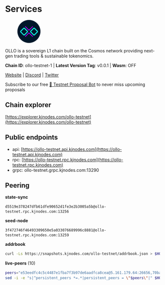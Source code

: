 # Services

<figure><img src="https://raw.githubusercontent.com/kj89/cosmos-images/main/logos/ollo.png" alt=""><figcaption></figcaption></figure>

OLLO is a sovereign L1 chain built on the Cosmos network providing  next-gen trading tools & sustainable tokenomics.

**Chain ID**: ollo-testnet-1 | **Latest Version Tag**: v0.0.1 | **Wasm**: OFF

[Website](https://www.ollostation.zone) | [Discord](https://discord.com/invite/GxBqZ9mSSm) | [Twitter](https://twitter.com/OLLOStation)



Subscribe to our free [🤖 Testnet Proposal Bot](https://t.me/kjnodes_testnet_proposal_bot) to never miss upcoming proposals


## Chain explorer
[https://explorer.kjnodes.com/ollo-testnet](https://explorer.kjnodes.com/ollo-testnet)

## Public endpoints

* api: [https://ollo-testnet.api.kjnodes.com](https://ollo-testnet.api.kjnodes.com)
* rpc: [https://ollo-testnet.rpc.kjnodes.com](https://ollo-testnet.rpc.kjnodes.com)
* grpc: ollo-testnet.grpc.kjnodes.com:13290

## Peering

**state-sync**

```text
d5519e378247dfb61dfe90652d1fe3e2b3005a5b@ollo-testnet.rpc.kjnodes.com:13256
```

**seed-node**

```text
3f472746f46493309650e5a033076689996c8881@ollo-testnet.rpc.kjnodes.com:13259
```

**addrbook**
```bash
curl -Ls https://snapshots.kjnodes.com/ollo-testnet/addrbook.json > $HOME/.ollo/config/addrbook.json
```

**live-peers** (10)
```bash
peers="e53eedfc4c5c4487e1fba7f3b97de6aadfca8cea@5.161.179.64:26656,70ba32724461c7ed4ec8d6ddc8b5e0b1cfb9e237@54.219.57.63:26656,032845b1a798108bfc1fd91ebe5bdbbccd4a34d8@135.181.221.186:32656,9865c6e15faced6643adc228e3a59744e1b4e277@116.203.29.162:46656,dd577d8f2e997d7e70495640aff124ddb70d1a21@95.217.192.222:26656,69d2c02f413bea1376f5398646f0c2ce0f82d62e@141.94.73.93:26656,cba0eacc21eaddadc8903d503b1db12dd002fd0f@65.108.226.183:18156,3ea40f63890f10272201edf96d2a49e197e52091@65.108.105.48:18156,29b78da822388df177f4111e6589958d9f796f06@65.109.122.105:60856,d5519e378247dfb61dfe90652d1fe3e2b3005a5b@65.109.68.190:13256"
sed -i -e "s|^persistent_peers *=.*|persistent_peers = \"$peers\"|" $HOME/.ollo/config/config.toml
```
